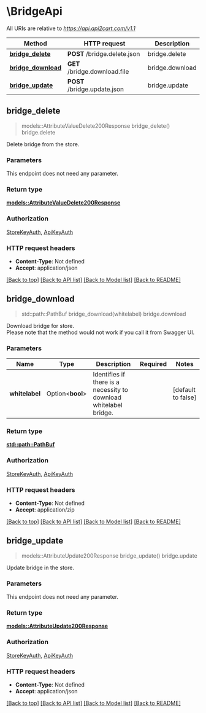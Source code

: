 # \BridgeApi

All URIs are relative to *https://api.api2cart.com/v1.1*

Method | HTTP request | Description
------------- | ------------- | -------------
[**bridge_delete**](BridgeApi.md#bridge_delete) | **POST** /bridge.delete.json | bridge.delete
[**bridge_download**](BridgeApi.md#bridge_download) | **GET** /bridge.download.file | bridge.download
[**bridge_update**](BridgeApi.md#bridge_update) | **POST** /bridge.update.json | bridge.update



## bridge_delete

> models::AttributeValueDelete200Response bridge_delete()
bridge.delete

Delete bridge from the store.

### Parameters

This endpoint does not need any parameter.

### Return type

[**models::AttributeValueDelete200Response**](AttributeValueDelete_200_response.md)

### Authorization

[StoreKeyAuth](../README.md#StoreKeyAuth), [ApiKeyAuth](../README.md#ApiKeyAuth)

### HTTP request headers

- **Content-Type**: Not defined
- **Accept**: application/json

[[Back to top]](#) [[Back to API list]](../README.md#documentation-for-api-endpoints) [[Back to Model list]](../README.md#documentation-for-models) [[Back to README]](../README.md)


## bridge_download

> std::path::PathBuf bridge_download(whitelabel)
bridge.download

Download bridge for store.</br>Please note that the method would not work if you call it from Swagger UI.

### Parameters


Name | Type | Description  | Required | Notes
------------- | ------------- | ------------- | ------------- | -------------
**whitelabel** | Option<**bool**> | Identifies if there is a necessity to download whitelabel bridge. |  |[default to false]

### Return type

[**std::path::PathBuf**](std::path::PathBuf.md)

### Authorization

[StoreKeyAuth](../README.md#StoreKeyAuth), [ApiKeyAuth](../README.md#ApiKeyAuth)

### HTTP request headers

- **Content-Type**: Not defined
- **Accept**: application/zip

[[Back to top]](#) [[Back to API list]](../README.md#documentation-for-api-endpoints) [[Back to Model list]](../README.md#documentation-for-models) [[Back to README]](../README.md)


## bridge_update

> models::AttributeUpdate200Response bridge_update()
bridge.update

Update bridge in the store.

### Parameters

This endpoint does not need any parameter.

### Return type

[**models::AttributeUpdate200Response**](AttributeUpdate_200_response.md)

### Authorization

[StoreKeyAuth](../README.md#StoreKeyAuth), [ApiKeyAuth](../README.md#ApiKeyAuth)

### HTTP request headers

- **Content-Type**: Not defined
- **Accept**: application/json

[[Back to top]](#) [[Back to API list]](../README.md#documentation-for-api-endpoints) [[Back to Model list]](../README.md#documentation-for-models) [[Back to README]](../README.md)

